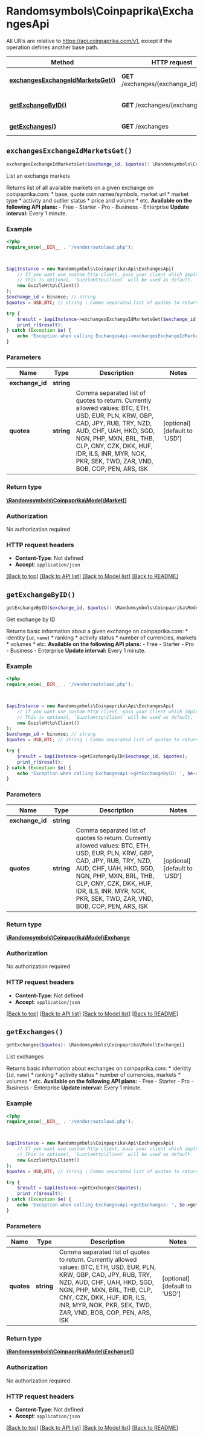 # Randomsymbols\Coinpaprika\ExchangesApi

All URIs are relative to https://api.coinpaprika.com/v1, except if the operation defines another base path.

| Method | HTTP request | Description |
| ------------- | ------------- | ------------- |
| [**exchangesExchangeIdMarketsGet()**](ExchangesApi.md#exchangesExchangeIdMarketsGet) | **GET** /exchanges/{exchange_id}/markets | List an exchange markets |
| [**getExchangeByID()**](ExchangesApi.md#getExchangeByID) | **GET** /exchanges/{exchange_id} | Get exchange by ID |
| [**getExchanges()**](ExchangesApi.md#getExchanges) | **GET** /exchanges | List exchanges |


## `exchangesExchangeIdMarketsGet()`

```php
exchangesExchangeIdMarketsGet($exchange_id, $quotes): \Randomsymbols\Coinpaprika\Model\Market[]
```

List an exchange markets

Returns list of all available markets on a given exchange on coinpaprika.com: * base, quote coin names/symbols, market url * market type * activity and outlier status * price and volume * etc.  **Available on the following API plans:** - Free - Starter - Pro - Business - Enterprise  **Update interval:** Every 1 minute.

### Example

```php
<?php
require_once(__DIR__ . '/vendor/autoload.php');



$apiInstance = new Randomsymbols\Coinpaprika\Api\ExchangesApi(
    // If you want use custom http client, pass your client which implements `GuzzleHttp\ClientInterface`.
    // This is optional, `GuzzleHttp\Client` will be used as default.
    new GuzzleHttp\Client()
);
$exchange_id = binance; // string
$quotes = USD,BTC; // string | Comma separated list of quotes to return. Currently allowed values:  BTC, ETH, USD, EUR, PLN, KRW, GBP, CAD, JPY, RUB, TRY, NZD, AUD, CHF, UAH, HKD, SGD, NGN, PHP, MXN, BRL, THB, CLP, CNY, CZK, DKK, HUF, IDR, ILS, INR, MYR, NOK, PKR, SEK, TWD, ZAR, VND, BOB, COP, PEN, ARS, ISK

try {
    $result = $apiInstance->exchangesExchangeIdMarketsGet($exchange_id, $quotes);
    print_r($result);
} catch (Exception $e) {
    echo 'Exception when calling ExchangesApi->exchangesExchangeIdMarketsGet: ', $e->getMessage(), PHP_EOL;
}
```

### Parameters

| Name | Type | Description  | Notes |
| ------------- | ------------- | ------------- | ------------- |
| **exchange_id** | **string**|  | |
| **quotes** | **string**| Comma separated list of quotes to return. Currently allowed values:  BTC, ETH, USD, EUR, PLN, KRW, GBP, CAD, JPY, RUB, TRY, NZD, AUD, CHF, UAH, HKD, SGD, NGN, PHP, MXN, BRL, THB, CLP, CNY, CZK, DKK, HUF, IDR, ILS, INR, MYR, NOK, PKR, SEK, TWD, ZAR, VND, BOB, COP, PEN, ARS, ISK | [optional] [default to &#39;USD&#39;] |

### Return type

[**\Randomsymbols\Coinpaprika\Model\Market[]**](../Model/Market.md)

### Authorization

No authorization required

### HTTP request headers

- **Content-Type**: Not defined
- **Accept**: `application/json`

[[Back to top]](#) [[Back to API list]](../../README.md#endpoints)
[[Back to Model list]](../../README.md#models)
[[Back to README]](../../README.md)

## `getExchangeByID()`

```php
getExchangeByID($exchange_id, $quotes): \Randomsymbols\Coinpaprika\Model\Exchange
```

Get exchange by ID

Returns basic information about a given exchange on coinpaprika.com: * identity (`id`, `name`) * ranking * activity status * number of currencies, markets * volumes * etc.  **Available on the following API plans:** - Free - Starter - Pro - Business - Enterprise  **Update interval:** Every 1 minute.

### Example

```php
<?php
require_once(__DIR__ . '/vendor/autoload.php');



$apiInstance = new Randomsymbols\Coinpaprika\Api\ExchangesApi(
    // If you want use custom http client, pass your client which implements `GuzzleHttp\ClientInterface`.
    // This is optional, `GuzzleHttp\Client` will be used as default.
    new GuzzleHttp\Client()
);
$exchange_id = binance; // string
$quotes = USD,BTC; // string | Comma separated list of quotes to return. Currently allowed values:  BTC, ETH, USD, EUR, PLN, KRW, GBP, CAD, JPY, RUB, TRY, NZD, AUD, CHF, UAH, HKD, SGD, NGN, PHP, MXN, BRL, THB, CLP, CNY, CZK, DKK, HUF, IDR, ILS, INR, MYR, NOK, PKR, SEK, TWD, ZAR, VND, BOB, COP, PEN, ARS, ISK

try {
    $result = $apiInstance->getExchangeByID($exchange_id, $quotes);
    print_r($result);
} catch (Exception $e) {
    echo 'Exception when calling ExchangesApi->getExchangeByID: ', $e->getMessage(), PHP_EOL;
}
```

### Parameters

| Name | Type | Description  | Notes |
| ------------- | ------------- | ------------- | ------------- |
| **exchange_id** | **string**|  | |
| **quotes** | **string**| Comma separated list of quotes to return. Currently allowed values:  BTC, ETH, USD, EUR, PLN, KRW, GBP, CAD, JPY, RUB, TRY, NZD, AUD, CHF, UAH, HKD, SGD, NGN, PHP, MXN, BRL, THB, CLP, CNY, CZK, DKK, HUF, IDR, ILS, INR, MYR, NOK, PKR, SEK, TWD, ZAR, VND, BOB, COP, PEN, ARS, ISK | [optional] [default to &#39;USD&#39;] |

### Return type

[**\Randomsymbols\Coinpaprika\Model\Exchange**](../Model/Exchange.md)

### Authorization

No authorization required

### HTTP request headers

- **Content-Type**: Not defined
- **Accept**: `application/json`

[[Back to top]](#) [[Back to API list]](../../README.md#endpoints)
[[Back to Model list]](../../README.md#models)
[[Back to README]](../../README.md)

## `getExchanges()`

```php
getExchanges($quotes): \Randomsymbols\Coinpaprika\Model\Exchange[]
```

List exchanges

Returns basic information about exchanges on coinpaprika.com: * identity (`id`, `name`) * ranking * activity status * number of currencies, markets * volumes * etc.  **Available on the following API plans:** - Free - Starter - Pro - Business - Enterprise  **Update interval:** Every 1 minute.

### Example

```php
<?php
require_once(__DIR__ . '/vendor/autoload.php');



$apiInstance = new Randomsymbols\Coinpaprika\Api\ExchangesApi(
    // If you want use custom http client, pass your client which implements `GuzzleHttp\ClientInterface`.
    // This is optional, `GuzzleHttp\Client` will be used as default.
    new GuzzleHttp\Client()
);
$quotes = USD,BTC; // string | Comma separated list of quotes to return. Currently allowed values:  BTC, ETH, USD, EUR, PLN, KRW, GBP, CAD, JPY, RUB, TRY, NZD, AUD, CHF, UAH, HKD, SGD, NGN, PHP, MXN, BRL, THB, CLP, CNY, CZK, DKK, HUF, IDR, ILS, INR, MYR, NOK, PKR, SEK, TWD, ZAR, VND, BOB, COP, PEN, ARS, ISK

try {
    $result = $apiInstance->getExchanges($quotes);
    print_r($result);
} catch (Exception $e) {
    echo 'Exception when calling ExchangesApi->getExchanges: ', $e->getMessage(), PHP_EOL;
}
```

### Parameters

| Name | Type | Description  | Notes |
| ------------- | ------------- | ------------- | ------------- |
| **quotes** | **string**| Comma separated list of quotes to return. Currently allowed values:  BTC, ETH, USD, EUR, PLN, KRW, GBP, CAD, JPY, RUB, TRY, NZD, AUD, CHF, UAH, HKD, SGD, NGN, PHP, MXN, BRL, THB, CLP, CNY, CZK, DKK, HUF, IDR, ILS, INR, MYR, NOK, PKR, SEK, TWD, ZAR, VND, BOB, COP, PEN, ARS, ISK | [optional] [default to &#39;USD&#39;] |

### Return type

[**\Randomsymbols\Coinpaprika\Model\Exchange[]**](../Model/Exchange.md)

### Authorization

No authorization required

### HTTP request headers

- **Content-Type**: Not defined
- **Accept**: `application/json`

[[Back to top]](#) [[Back to API list]](../../README.md#endpoints)
[[Back to Model list]](../../README.md#models)
[[Back to README]](../../README.md)
